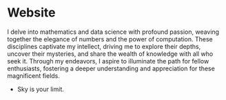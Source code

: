# Website
I delve into mathematics and data science with profound passion, weaving together the elegance of numbers and the power of computation. These disciplines captivate my intellect, driving me to explore their depths, uncover their mysteries, and share the wealth of knowledge with all who seek it. Through my endeavors, I aspire to illuminate the path for fellow enthusiasts, fostering a deeper understanding and appreciation for these magnificent fields.
- Sky is your limit.
